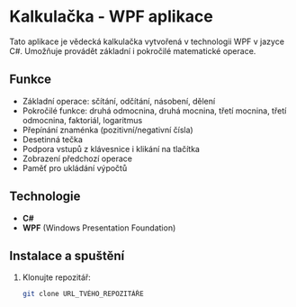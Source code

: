 # Kalkulačka - WPF aplikace

Tato aplikace je vědecká kalkulačka vytvořená v technologii WPF v jazyce C#. Umožňuje provádět základní i pokročilé matematické operace.

## Funkce

- Základní operace: sčítání, odčítání, násobení, dělení
- Pokročilé funkce: druhá odmocnina, druhá mocnina, třetí mocnina, třetí odmocnina, faktoriál, logaritmus
- Přepínání znaménka (pozitivní/negativní čísla)
- Desetinná tečka
- Podpora vstupů z klávesnice i klikání na tlačítka
- Zobrazení předchozí operace
- Paměť pro ukládání výpočtů

## Technologie

- **C#**
- **WPF** (Windows Presentation Foundation)

## Instalace a spuštění

1. Klonujte repozitář:
   ```bash
   git clone URL_TVÉHO_REPOZITÁŘE